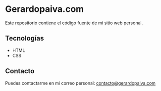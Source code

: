 # Gerardopaiva.com

Este repositorio contiene el código fuente de mi sitio web personal.

## Tecnologías

- HTML
- CSS

## Contacto

Puedes contactarme en mi correo personal: contacto@gerardopaiva.com
